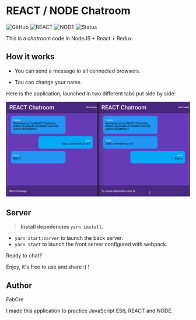 # REACT / NODE Chatroom

 ![GitHub](https://img.shields.io/github/license/mashape/apistatus.svg?style=plastic)
 ![REACT](https://img.shields.io/badge/REACT-16.4.2-blue.svg?style=plastic)
 ![NODE](https://img.shields.io/badge/NODE-10.0.0-blue.svg?style=plastic)
 ![Status](https://img.shields.io/badge/status-finished-red.svg?style=plastic)

This is a *chatroom* code in NodeJS + React + Redux.

## How it works

* You can send a message to all connected browsers.

* Tou can change your name.

Here is the application, launched in two different tabs put side by side:

![chat room](chatroom.png)

## Server

> **Install depedencies `yarn install`.**

* `yarn start:server` to launch the back server.
* `yarn start` to launch the front server configured with webpack.

Ready to chat?

Enjoy, it's free to use and share :) !

## Author

FabCre

I made this application to practice JavaScript ES6, REACT and NODE.
